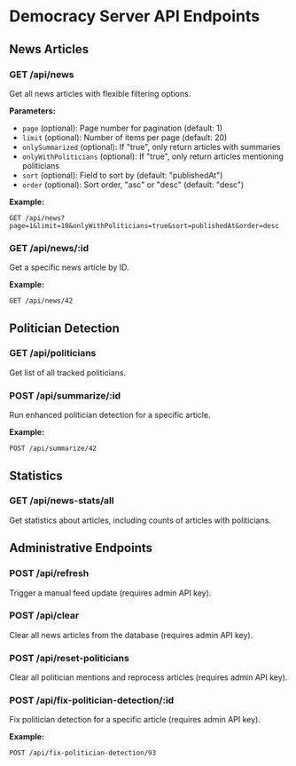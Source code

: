 # Democracy Server API Endpoints

## News Articles

### GET /api/news
Get all news articles with flexible filtering options.

**Parameters:**
- `page` (optional): Page number for pagination (default: 1)
- `limit` (optional): Number of items per page (default: 20)
- `onlySummarized` (optional): If "true", only return articles with summaries
- `onlyWithPoliticians` (optional): If "true", only return articles mentioning politicians
- `sort` (optional): Field to sort by (default: "publishedAt")
- `order` (optional): Sort order, "asc" or "desc" (default: "desc")

**Example:**
```
GET /api/news?page=1&limit=10&onlyWithPoliticians=true&sort=publishedAt&order=desc
```

### GET /api/news/:id
Get a specific news article by ID.

**Example:**
```
GET /api/news/42
```

## Politician Detection

### GET /api/politicians
Get list of all tracked politicians.

### POST /api/summarize/:id
Run enhanced politician detection for a specific article.

**Example:**
```
POST /api/summarize/42
```

## Statistics

### GET /api/news-stats/all
Get statistics about articles, including counts of articles with politicians.

## Administrative Endpoints

### POST /api/refresh
Trigger a manual feed update (requires admin API key).

### POST /api/clear
Clear all news articles from the database (requires admin API key).

### POST /api/reset-politicians
Clear all politician mentions and reprocess articles (requires admin API key).

### POST /api/fix-politician-detection/:id
Fix politician detection for a specific article (requires admin API key).

**Example:**
```
POST /api/fix-politician-detection/93
``` 